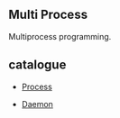 ## Multi Process

Multiprocess programming.

## catalogue

- [Process](process-base/README.md)

- [Daemon](process-daemon/README.md)

